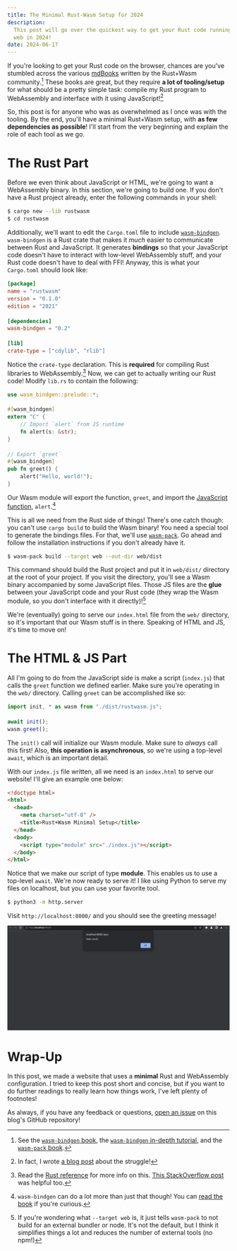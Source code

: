 ```yaml
---
title: The Minimal Rust-Wasm Setup for 2024
description:
  This post will go over the quickest way to get your Rust code running on the
  web in 2024!
date: 2024-06-17
---
```


If you're looking to get your Rust code on the browser, chances are you've
stumbled across the various [mdBooks](https://github.com/rust-lang/mdBook)
written by the Rust+Wasm community.[^mdbooks] These books are great, but they
require **a lot of tooling/setup** for what should be a pretty simple task:
compile my Rust program to WebAssembly and interface with it using
JavaScript![^romberg]

So, this post is for anyone who was as overwhelmed as I once was with the
tooling. By the end, you'll have a minimal Rust+Wasm setup, with **as few
dependencies as possible**! I'll start from the very beginning and explain the
role of each tool as we go.

# The Rust Part

Before we even think about JavaScript or HTML, we're going to want a WebAssembly
binary. In this section, we're going to build one. If you don't have a Rust
project already, enter the following commands in your shell:

```bash
$ cargo new --lib rustwasm
$ cd rustwasm
```

Additionally, we'll want to edit the `Cargo.toml` file to include
[`wasm-bindgen`](https://github.com/rustwasm/wasm-bindgen). `wasm-bindgen` is a
Rust crate that makes it _much_ easier to communicate between Rust and
JavaScript. It generates **bindings** so that your JavaScript code doesn't have
to interact with low-level WebAssembly stuff, and your Rust code doesn't have to
deal with FFI! Anyway, this is what your `Cargo.toml` should look like:

```toml
[package]
name = "rustwasm"
version = "0.1.0"
edition = "2021"

[dependencies]
wasm-bindgen = "0.2"

[lib]
crate-type = ["cdylib", "rlib"]
```

Notice the `crate-type` declaration. This is **required** for compiling Rust
libraries to WebAssembly.[^crate-type] Now, we can get to actually writing our
Rust code! Modify `lib.rs` to contain the following:

```rust
use wasm_bindgen::prelude::*;

#[wasm_bindgen]
extern "C" {
    // Import `alert` from JS runtime
    fn alert(s: &str);
}

// Export `greet`
#[wasm_bindgen]
pub fn greet() {
    alert("Hello, world!");
}
```

Our Wasm module will export the function, `greet`, and import the
[JavaScript function](https://developer.mozilla.org/en-US/docs/Web/API/Window/alert),
`alert`.[^wasm-bindgen]

This is all we need from the Rust side of things! There's one catch though: you
can't use `cargo build` to build the Wasm binary! You need a special tool to
generate the bindings files. For that, we'll use
[`wasm-pack`](https://github.com/rustwasm/wasm-pack). Go ahead and follow the
installation instructions if you don't already have it.

```bash
$ wasm-pack build --target web --out-dir web/dist
```

This command should build the Rust project and put it in `web/dist/` directory
at the root of your project. If you visit the directory, you'll see a Wasm
binary accompanied by some JavaScript files. Those JS files are the **glue**
between your JavaScript code and your Rust code (they wrap the Wasm module, so
you don't interface with it directly)![^target]

We're (eventually) going to serve our `index.html` file from the `web/`
directory, so it's important that our Wasm stuff is in there. Speaking of HTML
and JS, it's time to move on!

# The HTML & JS Part

All I'm going to do from the JavaScript side is make a script (`index.js`) that
calls the `greet` function we defined earlier. Make sure you're operating in the
`web/` directory. Calling `greet` can be accomplished like so:

```js
import init, * as wasm from "./dist/rustwasm.js";

await init();
wasm.greet();
```

The `init()` call will initialize our Wasm module. Make sure to _always_ call
this first! Also, **this operation is asynchronous**, so we're using a top-level
`await`, which is an important detail.

With our `index.js` file written, all we need is an `index.html` to serve our
website! I'll give an example one below:

```html
<!doctype html>
<html>
  <head>
    <meta charset="utf-8" />
    <title>Rust+Wasm Minimal Setup</title>
  </head>
  <body>
    <script type="module" src="./index.js"></script>
  </body>
</html>
```

Notice that we make our script of type **module**. This enables us to use a
top-level `await`. We're now ready to serve it! I like using Python to serve my
files on localhost, but you can use your favorite tool.

```bash
$ python3 -m http.server
```

Visit `http://localhost:8000/` and you should see the greeting message!

![Final product](/img/rust-wasm-minimal-setup/working.png)

# Wrap-Up

In this post, we made a website that uses a **minimal** Rust and WebAssembly
configuration. I tried to keep this post short and concise, but if you want to
do further readings to really learn how things work, I've left plenty of
footnotes!

As always, if you have any feedback or questions,
[open an issue](https://github.com/dzfrias/website/issues/new) on this blog's
GitHub repository!

[^mdbooks]:
    See the [`wasm-bindgen` book](https://rustwasm.github.io/wasm-bindgen/), the
    [`wasm-bindgen` in-depth tutorial](https://rustwasm.github.io/docs/book/),
    and the
    [`wasm-pack` book](https://rustwasm.github.io/docs/wasm-pack/introduction.html).

[^romberg]:
    In fact, I wrote [a blog post](https://dzfrias.dev/blog/romberg) about the
    struggle!

[^target]:
    If you're wondering what `--target web` is, it just tells `wasm-pack` to not
    build for an external bundler or node. It's not the default, but I think it
    simplifies things a lot and reduces the number of external tools (no npm!)

[^crate-type]:
    Read the [Rust reference](https://doc.rust-lang.org/reference/linkage.html)
    for more info on this.
    [This StackOverflow post](https://stackoverflow.com/questions/56227766/why-must-a-wasm-library-in-rust-set-the-crate-type-to-cdylib)
    was helpful too.

[^wasm-bindgen]:
    `wasm-bindgen` can do a lot more than just that though! You can
    [read the book](https://rustwasm.github.io/wasm-bindgen/introduction.html)
    if you're curious.
